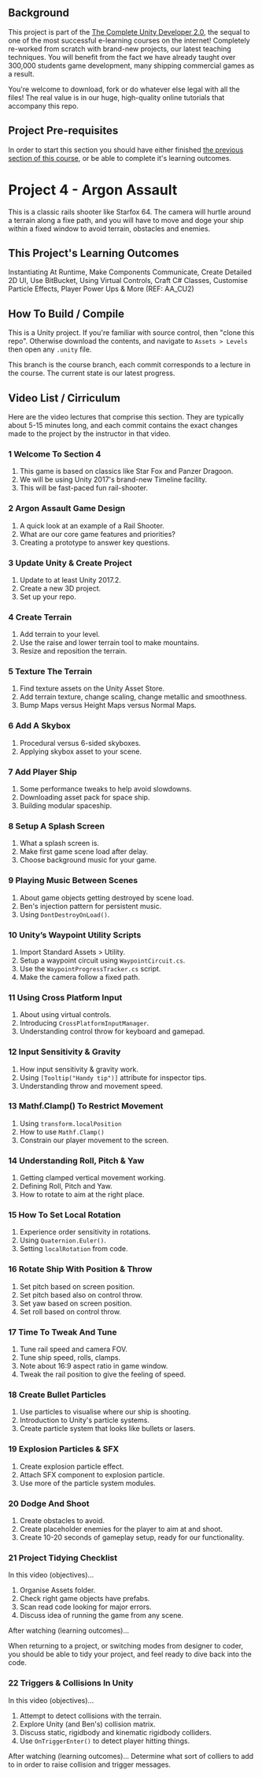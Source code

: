 ## Background
This project is part of the [The Complete Unity Developer 2.0](https://www.udemy.com/unitycourse2/?couponCode=GITHUB_SPECIAL), the sequal to one of the most successful e-learning courses on the internet! Completely re-worked from scratch with brand-new projects, our latest teaching techniques. You will benefit from the fact we have already taught over 300,000 students game development, many shipping commercial games as a result.

You're welcome to download, fork or do whatever else legal with all the files! The real value is in our huge, high-quality online tutorials that accompany this repo.

## Project Pre-requisites
In order to start this section you should have either finished [the previous section of this course](https://github.com/CompleteUnityDeveloper2/3_Project_Boost), or be able to complete it's learning outcomes.

# Project 4 - Argon Assault
This is a classic rails shooter like Starfox 64. The camera will hurtle around a terrain along a fixe path, and you will have to move and doge your ship within a fixed window to avoid terrain, obstacles and enemies.

## This Project's Learning Outcomes
Instantiating At Runtime, Make Components Communicate, Create Detailed 2D UI, Use BitBucket, Using Virtual Controls, Craft C# Classes, Customise Particle Effects, Player Power Ups & More (REF: AA_CU2)

## How To Build / Compile
This is a Unity project. If you're familiar with source control, then "clone this repo". Otherwise download the contents, and navigate to `Assets > Levels` then open any `.unity` file.

This branch is the course branch, each commit corresponds to a lecture in the course. The current state is our latest progress.

## Video List / Cirriculum
Here are the video lectures that comprise this section. They are typically about 5-15 minutes long, and each commit contains the exact changes made to the project by the instructor in that video.

### 1 Welcome To Section 4 ###
1. This game is based on classics like Star Fox and Panzer Dragoon.
2. We will be using Unity 2017's brand-new Timeline facility.
3. This will be fast-paced fun rail-shooter.

### 2 Argon Assault Game Design ###
1. A quick look at an example of a Rail Shooter.
2. What are our core game features and priorities?
3. Creating a prototype to answer key questions.

### 3 Update Unity & Create Project ###
1. Update to at least Unity 2017.2.
2. Create a new 3D project.
3. Set up your repo.

### 4 Create Terrain ###
1. Add terrain to your level.
2. Use the raise and lower terrain tool to make mountains.
3. Resize and reposition the terrain.

### 5 Texture The Terrain ###
1. Find texture assets on the Unity Asset Store.
2. Add terrain texture, change scaling, change metallic and smoothness.
3. Bump Maps versus Height Maps versus Normal Maps.

### 6 Add A Skybox ###
1. Procedural versus 6-sided skyboxes.
2. Applying skybox asset to your scene.

### 7 Add Player Ship ###
1. Some performance tweaks to help avoid slowdowns.
2. Downloading asset pack for space ship.
3. Building modular spaceship.

### 8 Setup A Splash Screen ###
1. What a splash screen is.
2. Make first game scene load after delay.
3. Choose background music for your game.

### 9 Playing Music Between Scenes ###
1. About game objects getting destroyed by scene load.
2. Ben's injection pattern for persistent music.
3. Using `DontDestroyOnLoad()`.

### 10 Unity’s Waypoint Utility Scripts ###
1. Import Standard Assets > Utility.
2. Setup a waypoint circuit using `WaypointCircuit.cs`.
3. Use the `WaypointProgressTracker.cs` script.
4. Make the camera follow a fixed path.

### 11 Using Cross Platform Input ###
1. About using virtual controls.
2. Introducing `CrossPlatformInputManager`.
3. Understanding control throw for keyboard and gamepad.

### 12 Input Sensitivity & Gravity ###
1. How input sensitivity & gravity work.
2. Using `[Tooltip("Handy tip")]` attribute for inspector tips.
3. Understanding throw and movement speed.

### 13 Mathf.Clamp() To Restrict Movement ###
1. Using `transform.localPosition`
2. How to use `Mathf.Clamp()`
3. Constrain our player movement to the screen.

### 14 Understanding Roll, Pitch & Yaw ###
1. Getting clamped vertical movement working.
2. Defining Roll, Pitch and Yaw.
3. How to rotate to aim at the right place.

### 15 How To Set Local Rotation ###
1. Experience order sensitivity in rotations.
2. Using `Quaternion.Euler()`.
3. Setting `localRotation` from code.

### 16 Rotate Ship With Position & Throw ###
1. Set pitch based on screen position.
2. Set pitch based also on control throw.
3. Set yaw based on screen position.
4. Set roll based on control throw.

### 17 Time To Tweak And Tune ###
1. Tune rail speed and camera FOV.
2. Tune ship speed, rolls, clamps.
3. Note about 16:9 aspect ratio in game window.
4. Tweak the rail position to give the feeling of speed.

### 18 Create Bullet Particles ###
1. Use particles to visualise where our ship is shooting.
2. Introduction to Unity's particle systems.
3. Create particle system that looks like bullets or lasers.

### 19 Explosion Particles & SFX ###
1. Create explosion particle effect.
2. Attach SFX component to explosion particle.
3. Use more of the particle system modules.

### 20 Dodge And Shoot ###
1. Create obstacles to avoid.
2. Create placeholder enemies for the player to aim at and shoot.
3. Create 10-20 seconds of gameplay setup, ready for our functionality.

### 21 Project Tidying Checklist ###
In this video (objectives)...
1. Organise Assets folder.
2. Check right game objects have prefabs.
3. Scan read code looking for major errors.
4. Discuss idea of running the game from any scene.

After watching (learning outcomes)...

When returning to a project, or switching modes from designer to coder, you should be able to tidy your project, and feel ready to dive back into the code.

### 22 Triggers & Collisions In Unity ###
In this video (objectives)...
1. Attempt to detect collisions with the terrain.
2. Explore Unity (and Ben's) collision matrix.
3. Discuss static, rigidbody and kinematic rigidbody colliders.
4. Use `OnTriggerEnter()` to detect player hitting things.

After watching (learning outcomes)...
Determine what sort of colliers to add to in order to raise collision and trigger messages.
